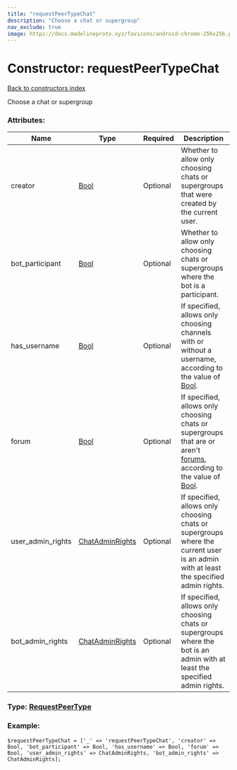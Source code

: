 ```yaml
---
title: "requestPeerTypeChat"
description: "Choose a chat or supergroup"
nav_exclude: true
image: https://docs.madelineproto.xyz/favicons/android-chrome-256x256.png
---
```

# Constructor: requestPeerTypeChat  
[Back to constructors index](/API_docs/constructors/index.html)



Choose a chat or supergroup

### Attributes:

| Name     |    Type       | Required | Description |
|----------|---------------|----------|-------------|
|creator|[Bool](/API_docs/types/Bool.html) | Optional|Whether to allow only choosing chats or supergroups that were created by the current user.|
|bot\_participant|[Bool](/API_docs/types/Bool.html) | Optional|Whether to allow only choosing chats or supergroups where the bot is a participant.|
|has\_username|[Bool](/API_docs/types/Bool.html) | Optional|If specified, allows only choosing channels with or without a username, according to the value of [Bool](../types/Bool.html).|
|forum|[Bool](/API_docs/types/Bool.html) | Optional|If specified, allows only choosing chats or supergroups that are or aren't [forums](https://core.telegram.org/api/forum), according to the value of [Bool](../types/Bool.html).|
|user\_admin\_rights|[ChatAdminRights](/API_docs/types/ChatAdminRights.html) | Optional|If specified, allows only choosing chats or supergroups where the current user is an admin with at least the specified admin rights.|
|bot\_admin\_rights|[ChatAdminRights](/API_docs/types/ChatAdminRights.html) | Optional|If specified, allows only choosing chats or supergroups where the bot is an admin with at least the specified admin rights.|



### Type: [RequestPeerType](/API_docs/types/RequestPeerType.html)


### Example:

```
$requestPeerTypeChat = ['_' => 'requestPeerTypeChat', 'creator' => Bool, 'bot_participant' => Bool, 'has_username' => Bool, 'forum' => Bool, 'user_admin_rights' => ChatAdminRights, 'bot_admin_rights' => ChatAdminRights];
```  
